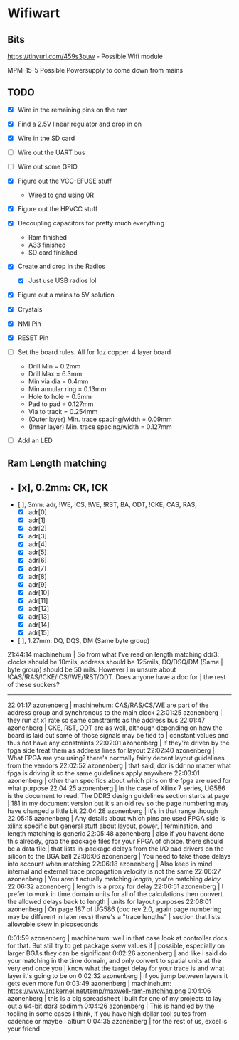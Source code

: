 # Wifiwart

## Bits
https://tinyurl.com/459s3puw
    - Possible Wifi module

MPM-15-5
    Possible Powersupply to come down from mains

## TODO
- [x] Wire in the remaining pins on the ram
- [x] Find a 2.5V linear regulator and drop in on
- [x] Wire in the SD card
- [ ] Wire out the UART bus
- [ ] Wire out some GPIO
- [x] Figure out the VCC-EFUSE stuff
    - Wired to gnd using 0R
- [x] Figure out the HPVCC stuff
- [x] Decoupling capacitors for pretty much everything
    - Ram finished
    - A33 finished
    - SD card finished
- [x] Create and drop in the Radios 
    - [x] Just use USB radios lol
- [x] Figure out a mains to 5V solution
- [x] Crystals
- [x] NMI Pin
- [x] RESET Pin
- [ ] Set the board rules. All for 1oz copper. 4 layer board
    - Drill Min = 0.2mm
    - Drill Max = 6.3mm
    - Min via dia = 0.4mm
    - Min annular ring = 0.13mm
    - Hole to hole = 0.5mm
    - Pad to pad = 0.127mm
    - Via to track = 0.254mm
    - (Outer layer) Min. trace spacing/width = 0.09mm
    - (Inner layer) Min. trace spacing/width = 0.127mm
- [ ] Add an LED


## Ram Length matching
- [x], 0.2mm: CK, !CK
    - 
- [ ], 3mm: adr, !WE, !CS, !WE, !RST, BA, ODT, !CKE, CAS, RAS, 
    - [x] adr[0] 
    - [x] adr[1] 
    - [x] adr[2] 
    - [x] adr[3] 
    - [x] adr[4] 
    - [x] adr[5] 
    - [x] adr[6] 
    - [x] adr[7] 
    - [x] adr[8] 
    - [x] adr[9] 
    - [x] adr[10] 
    - [x] adr[11] 
    - [x] adr[12] 
    - [x] adr[13] 
    - [x] adr[14] 
    - [x] adr[15] 
- [ ], 1.27mm: DQ, DQS, DM (Same byte group)


21:44:14 machinehum | So from what I've read on length matching ddr3: clocks should be 10mils, address should be 125mils, DQ/DSQ/DM (Same
                    | byte group) should be 50 mils. However I'm unsure about !CAS/!RAS/!CKE/!CS/!WE/!RST/ODT. Does anyone have a doc for
                    | the rest of these suckers?
- - - - - - - - - - - - - - - - - - - - - - - - - - - - - - - - - - - - - - - - - - - - - - - - - - - - - - - - - - - - - - - - - - - - -
22:01:17 azonenberg | machinehum: CAS/RAS/CS/WE are part of the address group and synchronous to the main clock
22:01:25 azonenberg | they run at x1 rate so same constraints as the address bus
22:01:47 azonenberg | CKE, RST, ODT are as well, although depending on how the board is laid out some of those signals may be tied to
                    | constant values and thus not have any constraints
22:02:01 azonenberg | if they're driven by the fpga side treat them as address lines for layout
22:02:40 azonenberg | What FPGA are you using? there's normally fairly decent layout guidelines from the vendors
22:02:52 azonenberg | that said, ddr is ddr no matter what fpga is driving it so the same guidelines apply anywhere
22:03:01 azonenberg | other than specifics about which pins on the fpga are used for what purpose
22:04:25 azonenberg | In the case of Xilinx 7 series, UG586 is the document to read. The DDR3 design guidelines section starts at page
                    | 181 in my document version but it's an old rev so the page numbering may have changed a little bit
22:04:28 azonenberg | it's in that range though
22:05:15 azonenberg | Any details about which pins are used FPGA side is xilinx specific but general stuff about layout, power,
                    | termination, and length matching is generic
22:05:48 azonenberg | also if you havent done this already, grab the package files for your FPGA of choice. there should be a data file
                    | that lists in-package delays from the I/O pad drivers on the silicon to the BGA ball
22:06:06 azonenberg | You need to take those delays into account when matching
22:06:18 azonenberg | Also keep in mind internal and external trace propagation velocity is not the same
22:06:27 azonenberg | You aren't actually matching *length*, you're matching *delay*
22:06:32 azonenberg | length is a proxy for delay
22:06:51 azonenberg | I prefer to work in time domain units for all of the calculations then convert the allowed delays back to length
                    | units for layout purposes
22:08:01 azonenberg | On page 187 of UG586 (doc rev 2.0, again page numbering may be different in later revs) there's a "trace lengths"
                    | section that lists allowable skew in picoseconds

0:01:59 azonenberg | machinehum: well in that case look at controller docs for that. But still try to get package skew values if
                   | possible, especially on larger BGAs they can be significant
0:02:26 azonenberg | and like i said do your matching in the time domain, and only convert to spatial units at the very end once you
                   | know what the target delay for your trace is and what layer it's going to be on
0:02:32 azonenberg | if you jump between layers it gets even more fun
0:03:49 azonenberg | machinehum: https://www.antikernel.net/temp/maxwell-ram-matching.png
0:04:06 azonenberg | this is a big spreadsheet i built for one of my projects to lay out a 64-bit ddr3 sodimm
0:04:26 azonenberg | This is handled by the tooling in some cases i think, if you have high dollar tool suites from cadence or maybe
                   | altium
0:04:35 azonenberg | for the rest of us, excel is your friend

